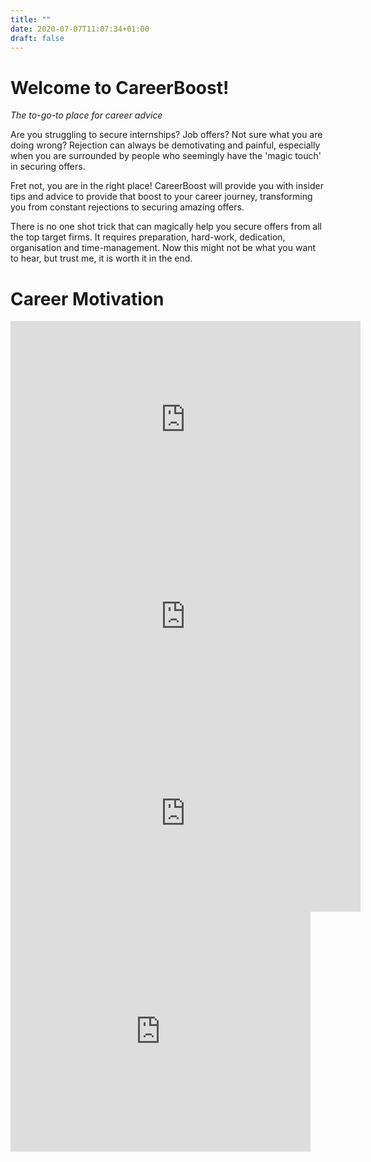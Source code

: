 ```yaml
---
title: ""
date: 2020-07-07T11:07:34+01:00
draft: false
---
```


# Welcome to CareerBoost!

*The to-go-to place for career advice*

Are you struggling to secure internships? Job offers? Not sure what you are doing wrong? Rejection can always be demotivating and painful, especially when you are surrounded by people who seemingly have the 'magic touch' in securing offers. 

Fret not, you are in the right place! CareerBoost will provide you with insider tips and advice to provide that boost to your career journey, transforming you from constant rejections to securing amazing offers. 

There is no one shot trick that can magically help you secure offers from all the top target firms. It requires preparation, hard-work, dedication, organisation and time-management. Now this might not be what you want to hear, but trust me, it is worth it in the end. 

# Career Motivation

<iframe width="560" height="315" src="https://www.youtube.com/embed/MwixREUJOI0" frameborder="0" allow="accelerometer; autoplay; encrypted-media; gyroscope; picture-in-picture" allowfullscreen></iframe>


<iframe width="560" height="315" src="https://www.youtube.com/embed/R7iN71uJcG0" frameborder="0" allow="accelerometer; autoplay; encrypted-media; gyroscope; picture-in-picture" allowfullscreen></iframe>

<iframe width="560" height="315" src="https://www.youtube.com/embed/SZEo1KFjTn4" frameborder="0" allow="accelerometer; autoplay; encrypted-media; gyroscope; picture-in-picture" allowfullscreen></iframe>


<iframe src="https://giphy.com/embed/2vA33ikUb0Qz6" width="480" height="384" frameBorder="0" class="giphy-embed" allowFullScreen></iframe><p><a href="https://giphy.com/gifs/reactiongifs-2vA33ikUb0Qz6">
